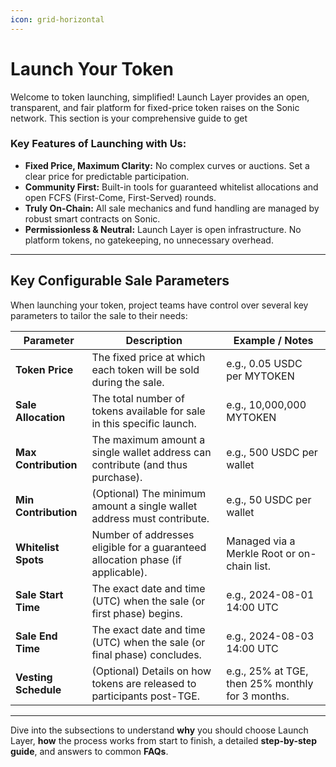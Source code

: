 ```yaml
---
icon: grid-horizontal
---
```


# Launch Your Token

Welcome to token launching, simplified! Launch Layer provides an open, transparent, and fair platform for fixed-price token raises on the Sonic network. This section is your comprehensive guide to get

### Key Features of Launching with Us:

* **Fixed Price, Maximum Clarity:** No complex curves or auctions. Set a clear price for predictable participation.
* **Community First:** Built-in tools for guaranteed whitelist allocations and open FCFS (First-Come, First-Served) rounds.
* **Truly On-Chain:** All sale mechanics and fund handling are managed by robust smart contracts on Sonic.
* **Permissionless & Neutral:** Launch Layer is open infrastructure. No platform tokens, no gatekeeping, no unnecessary overhead.

***

## Key Configurable Sale Parameters

When launching your token, project teams have control over several key parameters to tailor the sale to their needs:

| Parameter            | Description                                                                     | Example / Notes                                  |
| -------------------- | ------------------------------------------------------------------------------- | ------------------------------------------------ |
| **Token Price**      | The fixed price at which each token will be sold during the sale.               | e.g., 0.05 USDC per MYTOKEN                      |
| **Sale Allocation**  | The total number of tokens available for sale in this specific launch.          | e.g., 10,000,000 MYTOKEN                         |
| **Max Contribution** | The maximum amount a single wallet address can contribute (and thus purchase).  | e.g., 500 USDC per wallet                        |
| **Min Contribution** | (Optional) The minimum amount a single wallet address must contribute.          | e.g., 50 USDC per wallet                         |
| **Whitelist Spots**  | Number of addresses eligible for a guaranteed allocation phase (if applicable). | Managed via a Merkle Root or on-chain list.      |
| **Sale Start Time**  | The exact date and time (UTC) when the sale (or first phase) begins.            | e.g., 2024-08-01 14:00 UTC                       |
| **Sale End Time**    | The exact date and time (UTC) when the sale (or final phase) concludes.         | e.g., 2024-08-03 14:00 UTC                       |
| **Vesting Schedule** | (Optional) Details on how tokens are released to participants post-TGE.         | e.g., 25% at TGE, then 25% monthly for 3 months. |

***

Dive into the subsections to understand **why** you should choose Launch Layer, **how** the process works from start to finish, a detailed **step-by-step guide**, and answers to common **FAQs**.
